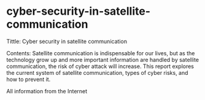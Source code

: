 # cyber-security-in-satellite-communication
Tittle: Cyber security in satellite communication

Contents: Satellite communication is indispensable for our lives, but as the technology grow up and more important information are handled by satellite communication, the risk of cyber attack will increase. This report explores the current system of satellite communication, types of cyber risks, and how to prevent it. 

All information from the Internet
